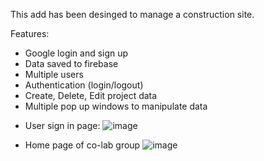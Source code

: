 This add has been desinged to manage a construction site.

Features:
- Google login and sign up
- Data saved to firebase
- Multiple users
- Authentication (login/logout)
- Create, Delete, Edit project data
- Multiple pop up windows to manipulate data


* User sign in page:
![image](https://user-images.githubusercontent.com/48734833/235576983-d927ac7d-3d37-46dd-aca0-5c2d7b67f99f.png)

* Home page of co-lab group
![image](https://user-images.githubusercontent.com/48734833/235577318-e84af623-94dd-49ee-91d2-b66723a4c3dd.png)

